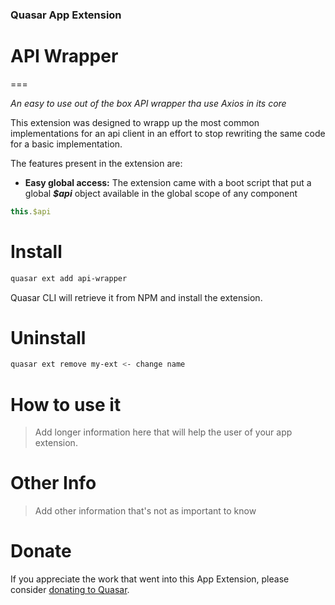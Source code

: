 ### Quasar App Extension  
# API Wrapper
===

_An easy to use out of the box API wrapper tha use Axios  in its core_

This extension was designed to wrapp up the most common implementations for an api client in an effort to stop rewriting the same code for a basic implementation.

The features present in the extension are:
- **Easy global access:** The extension came with a boot script that put a global _**$api**_ object available in the global scope of any component
```javascript
this.$api
```

# Install
```bash
quasar ext add api-wrapper
```
Quasar CLI will retrieve it from NPM and install the extension.

# Uninstall
```bash
quasar ext remove my-ext <- change name
```

# How to use it
> Add longer information here that will help the user of your app extension.

# Other Info
> Add other information that's not as important to know

# Donate
If you appreciate the work that went into this App Extension, please consider [donating to Quasar](https://donate.quasar.dev).
